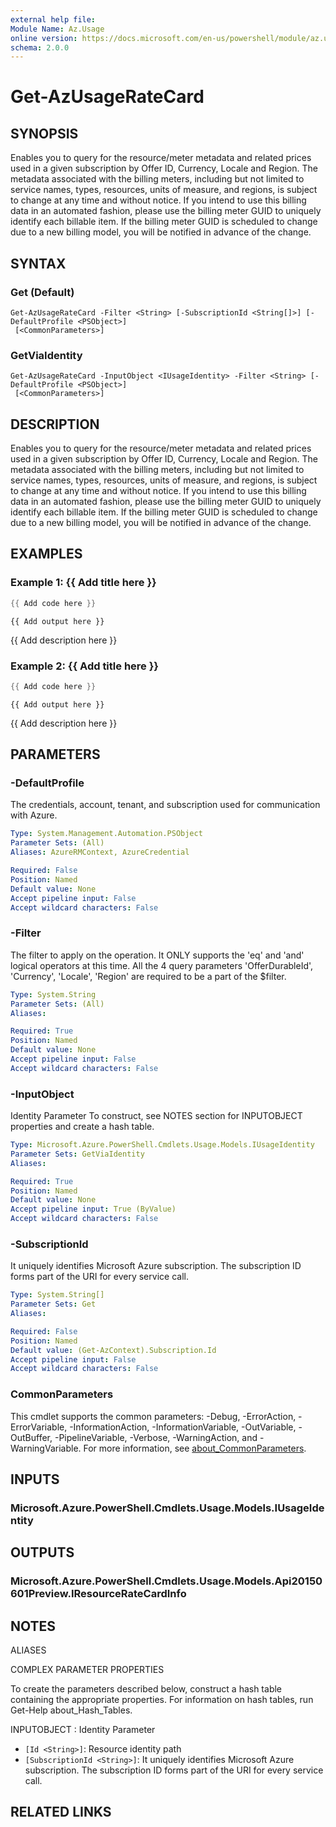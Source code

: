 ```yaml
---
external help file:
Module Name: Az.Usage
online version: https://docs.microsoft.com/en-us/powershell/module/az.usage/get-azusageratecard
schema: 2.0.0
---
```


# Get-AzUsageRateCard

## SYNOPSIS
Enables you to query for the resource/meter metadata and related prices used in a given subscription by Offer ID, Currency, Locale and Region.
The metadata associated with the billing meters, including but not limited to service names, types, resources, units of measure, and regions, is subject to change at any time and without notice.
If you intend to use this billing data in an automated fashion, please use the billing meter GUID to uniquely identify each billable item.
If the billing meter GUID is scheduled to change due to a new billing model, you will be notified in advance of the change.

## SYNTAX

### Get (Default)
```
Get-AzUsageRateCard -Filter <String> [-SubscriptionId <String[]>] [-DefaultProfile <PSObject>]
 [<CommonParameters>]
```

### GetViaIdentity
```
Get-AzUsageRateCard -InputObject <IUsageIdentity> -Filter <String> [-DefaultProfile <PSObject>]
 [<CommonParameters>]
```

## DESCRIPTION
Enables you to query for the resource/meter metadata and related prices used in a given subscription by Offer ID, Currency, Locale and Region.
The metadata associated with the billing meters, including but not limited to service names, types, resources, units of measure, and regions, is subject to change at any time and without notice.
If you intend to use this billing data in an automated fashion, please use the billing meter GUID to uniquely identify each billable item.
If the billing meter GUID is scheduled to change due to a new billing model, you will be notified in advance of the change.

## EXAMPLES

### Example 1: {{ Add title here }}
```powershell
{{ Add code here }}
```

```output
{{ Add output here }}
```

{{ Add description here }}

### Example 2: {{ Add title here }}
```powershell
{{ Add code here }}
```

```output
{{ Add output here }}
```

{{ Add description here }}

## PARAMETERS

### -DefaultProfile
The credentials, account, tenant, and subscription used for communication with Azure.

```yaml
Type: System.Management.Automation.PSObject
Parameter Sets: (All)
Aliases: AzureRMContext, AzureCredential

Required: False
Position: Named
Default value: None
Accept pipeline input: False
Accept wildcard characters: False
```

### -Filter
The filter to apply on the operation.
It ONLY supports the 'eq' and 'and' logical operators at this time.
All the 4 query parameters 'OfferDurableId', 'Currency', 'Locale', 'Region' are required to be a part of the $filter.

```yaml
Type: System.String
Parameter Sets: (All)
Aliases:

Required: True
Position: Named
Default value: None
Accept pipeline input: False
Accept wildcard characters: False
```

### -InputObject
Identity Parameter
To construct, see NOTES section for INPUTOBJECT properties and create a hash table.

```yaml
Type: Microsoft.Azure.PowerShell.Cmdlets.Usage.Models.IUsageIdentity
Parameter Sets: GetViaIdentity
Aliases:

Required: True
Position: Named
Default value: None
Accept pipeline input: True (ByValue)
Accept wildcard characters: False
```

### -SubscriptionId
It uniquely identifies Microsoft Azure subscription.
The subscription ID forms part of the URI for every service call.

```yaml
Type: System.String[]
Parameter Sets: Get
Aliases:

Required: False
Position: Named
Default value: (Get-AzContext).Subscription.Id
Accept pipeline input: False
Accept wildcard characters: False
```

### CommonParameters
This cmdlet supports the common parameters: -Debug, -ErrorAction, -ErrorVariable, -InformationAction, -InformationVariable, -OutVariable, -OutBuffer, -PipelineVariable, -Verbose, -WarningAction, and -WarningVariable. For more information, see [about_CommonParameters](http://go.microsoft.com/fwlink/?LinkID=113216).

## INPUTS

### Microsoft.Azure.PowerShell.Cmdlets.Usage.Models.IUsageIdentity

## OUTPUTS

### Microsoft.Azure.PowerShell.Cmdlets.Usage.Models.Api20150601Preview.IResourceRateCardInfo

## NOTES

ALIASES

COMPLEX PARAMETER PROPERTIES

To create the parameters described below, construct a hash table containing the appropriate properties. For information on hash tables, run Get-Help about_Hash_Tables.


INPUTOBJECT <IUsageIdentity>: Identity Parameter
  - `[Id <String>]`: Resource identity path
  - `[SubscriptionId <String>]`: It uniquely identifies Microsoft Azure subscription. The subscription ID forms part of the URI for every service call.

## RELATED LINKS


